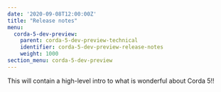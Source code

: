 ```yaml
---
date: '2020-09-08T12:00:00Z'
title: "Release notes"
menu:
  corda-5-dev-preview:
    parent: corda-5-dev-preview-technical
    identifier: corda-5-dev-preview-release-notes
    weight: 1000
section_menu: corda-5-dev-preview
---
```


This will contain a high-level intro to what is wonderful about Corda 5!!
